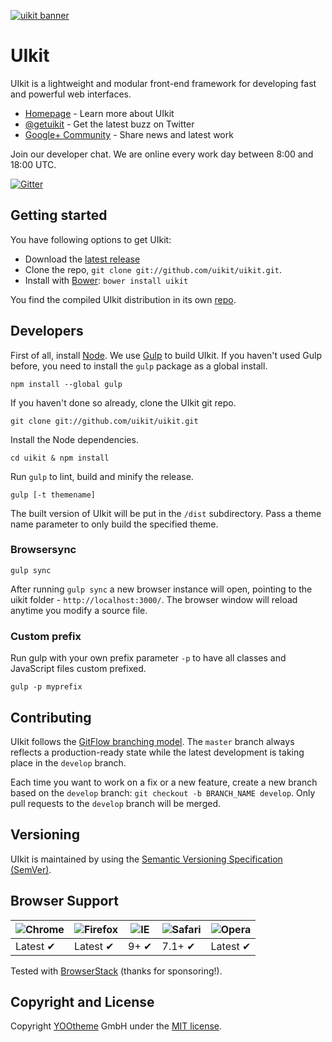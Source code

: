 [![uikit banner](https://cloud.githubusercontent.com/assets/1716665/15009072/aa063686-11e4-11e6-8b84-272b143e293d.jpg)](http://getuikit.com/)


# UIkit

UIkit is a lightweight and modular front-end framework for developing fast and powerful web interfaces.

* [Homepage](http://getuikit.com) - Learn more about UIkit
* [@getuikit](https://twitter.com/getuikit) - Get the latest buzz on Twitter
* [Google+ Community](https://plus.google.com/communities/114238665434626719878) - Share news and latest work

Join our developer chat. We are online every work day between 8:00 and 18:00 UTC.

[![Gitter](https://badges.gitter.im/Join%20Chat.svg)](https://gitter.im/uikit/uikit)

## Getting started

You have following options to get UIkit:

- Download the [latest release](https://github.com/uikit/uikit/releases/latest)
- Clone the repo, `git clone git://github.com/uikit/uikit.git`.
- Install with [Bower](http://bower.io): ```bower install uikit```

You find the compiled UIkit distribution in its own [repo](https://github.com/uikit/bower-uikit).

## Developers

First of all, install [Node](http://nodejs.org/). We use [Gulp](http://gulpjs.com) to build UIkit. If you haven't used Gulp before, you need to install the `gulp` package as a global install.

```
npm install --global gulp
```

If you haven't done so already, clone the UIkit git repo.

```
git clone git://github.com/uikit/uikit.git
```
Install the Node dependencies.

```
cd uikit & npm install
```

Run `gulp` to lint, build and minify the release.

```
gulp [-t themename]
```

The built version of UIkit will be put in the `/dist` subdirectory. Pass a theme name parameter to only build the specified theme.

### Browsersync

```
gulp sync
```

After running `gulp sync` a new browser instance will open, pointing to the uikit folder - `http://localhost:3000/`. The browser window will reload anytime you modify a source file.

### Custom prefix

Run gulp with your own prefix parameter ```-p``` to have all classes and JavaScript files custom prefixed.

```
gulp -p myprefix
```


## Contributing

UIkit follows the [GitFlow branching model](http://nvie.com/posts/a-successful-git-branching-model). The ```master``` branch always reflects a production-ready state while the latest development is taking place in the ```develop``` branch.

Each time you want to work on a fix or a new feature, create a new branch based on the ```develop``` branch: ```git checkout -b BRANCH_NAME develop```. Only pull requests to the ```develop``` branch will be merged.

## Versioning

UIkit is maintained by using the [Semantic Versioning Specification (SemVer)](http://semver.org).

## Browser Support

![Chrome](https://raw.github.com/alrra/browser-logos/master/src/chrome/chrome_48x48.png) | ![Firefox](https://raw.github.com/alrra/browser-logos/master/src/firefox/firefox_48x48.png) | ![IE](https://raw.github.com/alrra/browser-logos/master/src/archive/internet-explorer_9-11/internet-explorer_9-11_48x48.png) | ![Safari](https://raw.github.com/alrra/browser-logos/master/src/safari/safari_48x48.png) | ![Opera](https://raw.github.com/alrra/browser-logos/master/src/opera/opera_48x48.png)
--- | --- | --- | --- | --- |
Latest ✔ | Latest ✔ | 9+ ✔ | 7.1+ ✔ | Latest ✔ |

Tested with [BrowserStack](https://www.browserstack.com) (thanks for sponsoring!).

## Copyright and License

Copyright [YOOtheme](http://www.yootheme.com) GmbH under the [MIT license](LICENSE.md).

